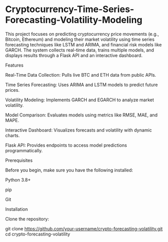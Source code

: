 # Cryptocurrency-Time-Series-Forecasting-Volatility-Modeling
This project focuses on predicting cryptocurrency price movements (e.g., Bitcoin, Ethereum) and modeling their market volatility using time series forecasting techniques like LSTM and ARIMA, and financial risk models like GARCH. The system collects real-time data, trains multiple models, and displays results through a Flask API and an interactive dashboard.

Features

Real-Time Data Collection: Pulls live BTC and ETH data from public APIs.

Time Series Forecasting: Uses ARIMA and LSTM models to predict future prices.

Volatility Modeling: Implements GARCH and EGARCH to analyze market volatility.

Model Comparison: Evaluates models using metrics like RMSE, MAE, and MAPE.

Interactive Dashboard: Visualizes forecasts and volatility with dynamic charts.

Flask API: Provides endpoints to access model predictions programmatically.


Prerequisites

Before you begin, make sure you have the following installed:

Python 3.8+

pip

Git



Installation

Clone the repository:

git clone https://github.com/your-username/crypto-forecasting-volatility.git
cd crypto-forecasting-volatility
